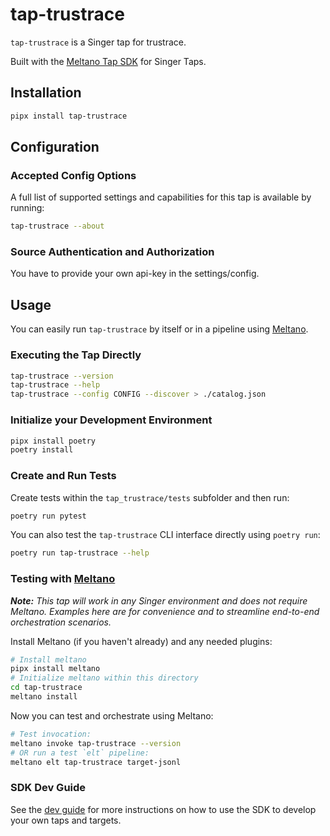 # tap-trustrace

`tap-trustrace` is a Singer tap for trustrace.

Built with the [Meltano Tap SDK](https://sdk.meltano.com) for Singer Taps.

## Installation

```bash
pipx install tap-trustrace
```

## Configuration

### Accepted Config Options

A full list of supported settings and capabilities for this
tap is available by running:

```bash
tap-trustrace --about
```

### Source Authentication and Authorization

You have to provide your own api-key in the settings/config.

## Usage

You can easily run `tap-trustrace` by itself or in a pipeline using [Meltano](https://meltano.com/).

### Executing the Tap Directly

```bash
tap-trustrace --version
tap-trustrace --help
tap-trustrace --config CONFIG --discover > ./catalog.json
```

### Initialize your Development Environment

```bash
pipx install poetry
poetry install
```

### Create and Run Tests

Create tests within the `tap_trustrace/tests` subfolder and
  then run:

```bash
poetry run pytest
```

You can also test the `tap-trustrace` CLI interface directly using `poetry run`:

```bash
poetry run tap-trustrace --help
```

### Testing with [Meltano](https://www.meltano.com)

_**Note:** This tap will work in any Singer environment and does not require Meltano.
Examples here are for convenience and to streamline end-to-end orchestration scenarios._

Install Meltano (if you haven't already) and any needed plugins:

```bash
# Install meltano
pipx install meltano
# Initialize meltano within this directory
cd tap-trustrace
meltano install
```

Now you can test and orchestrate using Meltano:

```bash
# Test invocation:
meltano invoke tap-trustrace --version
# OR run a test `elt` pipeline:
meltano elt tap-trustrace target-jsonl
```

### SDK Dev Guide

See the [dev guide](https://sdk.meltano.com/en/latest/dev_guide.html) for more instructions on how to use the SDK to 
develop your own taps and targets.
